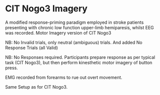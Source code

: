 # CIT Nogo3 Imagery

A modified response-priming paradigm employed in stroke patients presenting with chronic low function upper-limb hemiparesis, whilst EEG was recorded. Motor Imagery version of CIT Nogo3

NB: No Invalid trials, only neutral (ambiguous) trials. And added No Response Trials (all Valid)

NB: No Responses required. Participants prepare response as per typical task (CIT Nogo3), but then perform kinesthetic motor imagery of button press. 

EMG recorded from forearms to rue out overt movement. 

Same Setup as for CIT Nogo3. 
